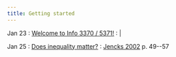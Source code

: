 ```yaml
---
title: Getting started
---
```


Jan 23
: [Welcome to Info 3370 / 5371!](../lessonplans/1a)
  : |

Jan 25 
: [Does inequality matter?](../lessonplans/1b)
  : [Jencks 2002](https://www.jstor.org/stable/20027737) p. 49--57

